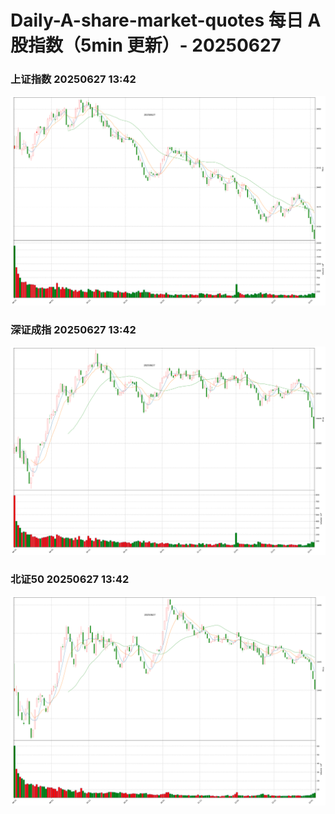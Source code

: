 
# Daily-A-share-market-quotes 每日 A 股指数（5min 更新）- 20250627

### 上证指数 20250627 13:42
![](./fig/2025/6/20250627-sh000001.png)

### 深证成指 20250627 13:42
![](./fig/2025/6/20250627-sz399001.png)

### 北证50 20250627 13:42
![](./fig/2025/6/20250627-bj899050.png)
